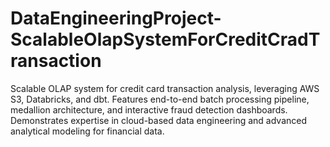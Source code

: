 # DataEngineeringProject-ScalableOlapSystemForCreditCradTransaction
Scalable OLAP system for credit card transaction analysis, leveraging AWS S3, Databricks, and dbt. Features end-to-end batch processing pipeline, medallion architecture, and interactive fraud detection dashboards. Demonstrates expertise in cloud-based data engineering and advanced analytical modeling for financial data.

